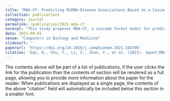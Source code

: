 ```yaml
---
title: "MDA-CF: Predicting MiRNA-Disease Associations Based on a Cascade Forest Model by Fusing Multi-Source Information"
collection: publications
category: journal
permalink: /publication/2021-mda-cf
excerpt: "This study proposes MDA-CF, a cascade forest model for predicting miRNA-disease associations by integrating multi-source information."
date: 2021-09-01
venue: "Computers in Biology and Medicine"
slidesurl: ''
paperurl: 'https://doi.org/10.1016/j.compbiomed.2021.104706'
citation: 'Dai, Q., Chu, Y., Li, Z., Zhao, Y., et al. (2021). &quot;MDA-CF: Predicting MiRNA-Disease Associations Based on a Cascade Forest Model by Fusing Multi-Source Information.&quot; <i>Computers in Biology and Medicine</i>. 136:104706.'
---
```


The contents above will be part of a list of publications, if the user clicks the link for the publication than the contents of section will be rendered as a full page, allowing you to provide more information about the paper for the reader. When publications are displayed as a single page, the contents of the above "citation" field will automatically be included below this section in a smaller font.
